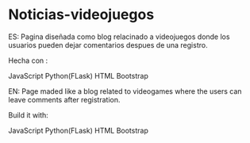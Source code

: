 # Noticias-videojuegos

ES:
Pagina diseñada como blog relacinado a videojuegos donde los usuarios pueden dejar comentarios despues de una registro.

Hecha con :

JavaScript
Python(FLask)
HTML
Bootstrap

EN:
Page maded like a blog related to videogames where the users can leave comments after registration.

Build it with:

JavaScript
Python(FLask)
HTML
Bootstrap
